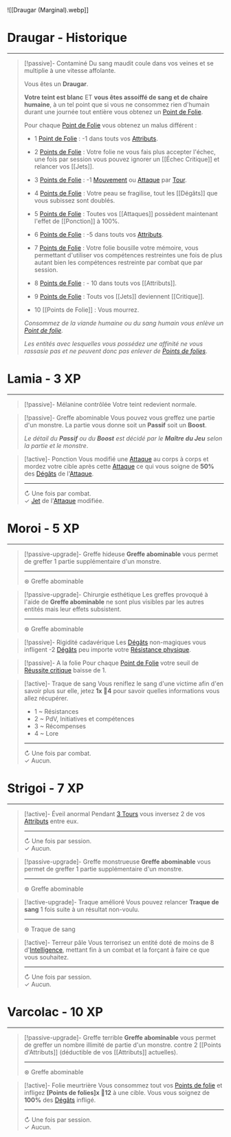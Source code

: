 ![[Draugar (Marginal).webp]]
# Draugar - Historique
---
>[!passive]- Contaminé
>Du sang maudit coule dans vos veines et se multiplie à une vitesse affolante.
>
>Vous êtes un **Draugar**.
>
>**Votre teint est blanc** ET **vous êtes assoiffé de sang et de chaire humaine**, à un tel point que si vous ne consommez rien d'humain durant une journée tout entière vous obtenez un [Point de Folie]().
>
>Pour chaque [Point de Folie]() vous obtenez un malus différent :
>
>- 1 [Point de Folie]() : -1 dans touts vos [Attributs]().
>>
>- 2 [Points de Folie]() : Votre folie ne vous fais plus accepter l'échec, une fois par session vous pouvez ignorer un [[Échec Critique]] et relancer vos [[Jets]].
>>
>- 3 [Points de Folie]() : -1 [Mouvement]() ou [Attaque]() par [Tour]().
>>
>- 4 [Points de Folie]() : Votre peau se fragilise, tout les [[Dégâts]] que vous subissez sont doublés.
>>
>- 5 [Points de Folie]() : Toutes vos [[Attaques]] possèdent maintenant l'effet de [[Ponction]] à 100%.
>>
>- 6 [Points de Folie]() : -5 dans touts vos [Attributs]().
>>
>- 7 [Points de Folie]() : Votre folie bousille votre mémoire, vous permettant d'utiliser vos compétences restreintes une fois de plus autant bien les compétences restreinte par combat que par session.
>>
>- 8 [Points de Folie]() : - 10 dans touts vos [[Attributs]].
>>
>- 9 [Points de Folie]() : Touts vos [[Jets]] deviennent [[Critique]].
>>
>- 10 [[Points de Folie]] : Vous mourrez.
>
>*Consommez de la viande humaine ou du sang humain vous enlève un [Point de folie]().*
>
>*Les entités avec lesquelles vous possédez une affinité ne vous rassasie pas et ne peuvent donc pas enlever de [Points de folies]()*.

# Lamia - 3 XP
---
>[!passive]- Mélanine contrôlée
>Votre teint redevient normale.

>[!passive]- Greffe abominable
>Vous pouvez vous greffez une partie d'un monstre. La partie vous donne soit un **Passif** soit un **Boost**.
>
>*Le détail du **Passif** ou du **Boost** est décidé par le **Maître du Jeu** selon la partie et le monstre*.

>[!active]- Ponction
>Vous modifié une [Attaque]() au corps à corps et mordez votre cible après cette [Attaque]() ce qui vous soigne de **50%** des [Dégâts]() de l'[Attaque]().
>
>---
>↻ Une fois par combat.  
>✓ [Jet]() de l'[Attaque]() modifiée.

# Moroi - 5 XP
---
>[!passive-upgrade]- Greffe hideuse
>**Greffe abominable** vous permet de greffer 1 partie supplémentaire d'un monstre.
>
>---
>⊛ Greffe abominable

>[!passive-upgrade]- Chirurgie esthétique 
>Les greffes provoqué à l'aide de **Greffe abominable** ne sont plus visibles par les autres entités mais leur effets subsistent.
>
>---
>⊛ Greffe abominable

>[!passive]- Rigidité cadavérique
>Les [Dégâts]() non-magiques vous infligent -2 [Dégâts]() peu importe votre [Résistance physique]().

>[!passive]- A la folie
>Pour chaque [Point de Folie]() votre seuil de [Réussite critique]() baisse de 1.

>[!active]- Traque de sang
>Vous reniflez le sang d'une victime afin d'en savoir plus sur elle, jetez **1x 🎲4** pour savoir quelles informations vous allez récupérer.
>
>- 1 ~ Résistances
>- 2 ~ PdV, Initiatives et compétences
>- 3 ~ Récompenses
>- 4 ~ Lore
>
>---
>↻ Une fois par combat.  
>✓ Aucun.

# Strigoi - 7 XP
---
>[!active]- Éveil anormal
>Pendant [3 Tours]() vous inversez 2 de vos [Attributs]() entre eux.
>
>---
>↻ Une fois par session.  
>✓ Aucun.

>[!passive-upgrade]- Greffe monstrueuse
>**Greffe abominable** vous permet de greffer 1 partie supplémentaire d'un monstre.
>
>---
>⊛ Greffe abominable

>[!active-upgrade]- Traque amélioré
>Vous pouvez relancer **Traque de sang** 1 fois suite à un résultat non-voulu.
>
>---
>⊛ Traque de sang

>[!active]- Terreur pâle
>Vous terrorisez un entité doté de moins de 8 d'[Intelligence](), mettant fin à un combat et la forçant à faire ce que vous souhaitez.
>
>---
>↻ Une fois par session.  
>✓ Aucun.

# Varcolac - 10 XP
---
>[!passive-upgrade]- Greffe terrible
>**Greffe abominable** vous permet de greffer un nombre illimité de partie d'un monstre. contre 2 [[Points d'Attributs]] (déductible de vos [[Attributs]] actuelles). 
>
>---
>⊛ Greffe abominable

>[!active]- Folie meurtrière
> Vous consommez tout vos [Points de folie]() et infligez **[Points de folies]x 🎲12** à une cible.
> Vous vous soignez de **100%** des [Dégâts]() infligé.
>
>--- 
>↻ Une fois par session.  
>✓ Aucun.